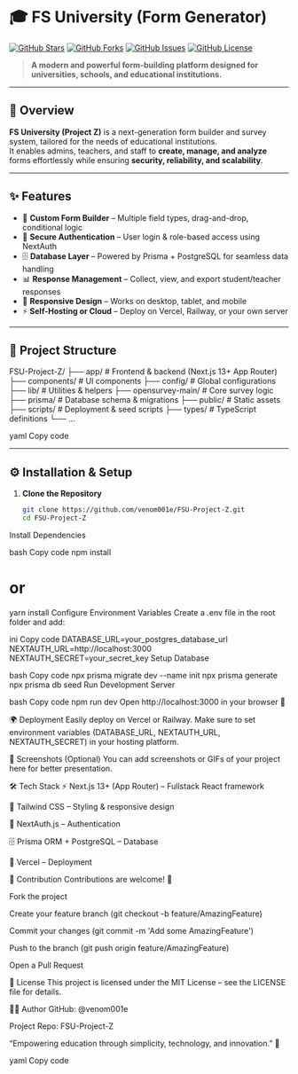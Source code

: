 # 🎓 FS University (Form Generator)

[![GitHub Stars](https://img.shields.io/github/stars/venom001e/FSU-Project-Z?style=flat&color=yellow)](https://github.com/venom001e/FSU-Project-Z/stargazers)
[![GitHub Forks](https://img.shields.io/github/forks/venom001e/FSU-Project-Z?style=flat&color=orange)](https://github.com/venom001e/FSU-Project-Z/forks)
[![GitHub Issues](https://img.shields.io/github/issues/venom001e/FSU-Project-Z?style=flat&color=red)](https://github.com/venom001e/FSU-Project-Z/issues)
[![GitHub License](https://img.shields.io/github/license/venom001e/FSU-Project-Z?style=flat&color=blue)](LICENSE)

> **A modern and powerful form-building platform designed for universities, schools, and educational institutions.**

---

## 🚀 Overview

**FS University (Project Z)** is a next-generation form builder and survey system, tailored for the needs of educational institutions.  
It enables admins, teachers, and staff to **create, manage, and analyze** forms effortlessly while ensuring **security, reliability, and scalability**.

---

## ✨ Features

- 📝 **Custom Form Builder** – Multiple field types, drag-and-drop, conditional logic  
- 🔐 **Secure Authentication** – User login & role-based access using NextAuth  
- 🗄 **Database Layer** – Powered by Prisma + PostgreSQL for seamless data handling  
- 📊 **Response Management** – Collect, view, and export student/teacher responses  
- 📱 **Responsive Design** – Works on desktop, tablet, and mobile  
- ⚡ **Self-Hosting or Cloud** – Deploy on Vercel, Railway, or your own server  

---

## 📂 Project Structure

FSU-Project-Z/
├── app/ # Frontend & backend (Next.js 13+ App Router)
├── components/ # UI components
├── config/ # Global configurations
├── lib/ # Utilities & helpers
├── opensurvey-main/ # Core survey logic
├── prisma/ # Database schema & migrations
├── public/ # Static assets
├── scripts/ # Deployment & seed scripts
├── types/ # TypeScript definitions
└── ...

yaml
Copy code

---

## ⚙️ Installation & Setup

1. **Clone the Repository**
   ```bash
   git clone https://github.com/venom001e/FSU-Project-Z.git
   cd FSU-Project-Z
Install Dependencies

bash
Copy code
npm install
# or
yarn install
Configure Environment Variables
Create a .env file in the root folder and add:

ini
Copy code
DATABASE_URL=your_postgres_database_url
NEXTAUTH_URL=http://localhost:3000
NEXTAUTH_SECRET=your_secret_key
Setup Database

bash
Copy code
npx prisma migrate dev --name init
npx prisma generate
npx prisma db seed
Run Development Server

bash
Copy code
npm run dev
Open http://localhost:3000 in your browser 🎉

🌍 Deployment
Easily deploy on Vercel or Railway.
Make sure to set environment variables (DATABASE_URL, NEXTAUTH_URL, NEXTAUTH_SECRET) in your hosting platform.

📸 Screenshots (Optional)
You can add screenshots or GIFs of your project here for better presentation.

🛠 Tech Stack
⚡ Next.js 13+ (App Router) – Fullstack React framework

🎨 Tailwind CSS – Styling & responsive design

🔐 NextAuth.js – Authentication

🗄 Prisma ORM + PostgreSQL – Database

🚀 Vercel – Deployment

🤝 Contribution
Contributions are welcome! 🙌

Fork the project

Create your feature branch (git checkout -b feature/AmazingFeature)

Commit your changes (git commit -m 'Add some AmazingFeature')

Push to the branch (git push origin feature/AmazingFeature)

Open a Pull Request

📄 License
This project is licensed under the MIT License – see the LICENSE file for details.

👨‍💻 Author
GitHub: @venom001e

Project Repo: FSU-Project-Z

“Empowering education through simplicity, technology, and innovation.” 🚀

yaml
Copy code

